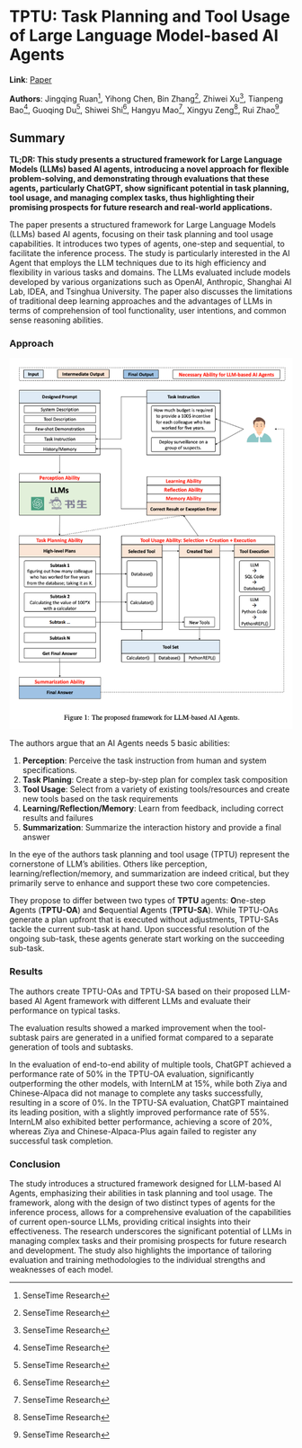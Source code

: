 # TPTU: Task Planning and Tool Usage of Large Language Model-based AI Agents

**Link**: [Paper](http://arxiv.org/pdf/2308.03427v1)

**Authors**: Jingqing Ruan[^1], Yihong Chen, Bin Zhang[^1], Zhiwei Xu[^1], Tianpeng Bao[^1], Guoqing Du[^1], Shiwei Shi[^1], Hangyu Mao[^1], Xingyu Zeng[^1], Rui Zhao[^1]

[^1]: SenseTime Research

## Summary

**TL;DR: This study presents a structured framework for Large Language Models (LLMs) based AI agents, introducing a novel approach for flexible problem-solving, and demonstrating through evaluations that these agents, particularly ChatGPT, show significant potential in task planning, tool usage, and managing complex tasks, thus highlighting their promising prospects for future research and real-world applications.**

The paper presents a structured framework for Large Language Models (LLMs) based AI agents, focusing on their task planning and tool usage capabilities. It introduces two types of agents, one-step and sequential, to facilitate the inference process. The study is particularly interested in the AI Agent that employs the LLM techniques due to its high efficiency and flexibility in various tasks and domains. The LLMs evaluated include models developed by various organizations such as OpenAI, Anthropic, Shanghai AI Lab, IDEA, and Tsinghua University. The paper also discusses the limitations of traditional deep learning approaches and the advantages of LLMs in terms of comprehension of tool functionality, user intentions, and common sense reasoning abilities.

### Approach

![TPTU Framework](./images/tptu-framework.png)

The authors argue that an AI Agents needs 5 basic abilities:

1. **Perception**: Perceive the task instruction from human and system specifications.
2. **Task Planing**: Create a step-by-step plan for complex task composition
3. **Tool Usage**: Select from a variety of existing tools/resources and create new tools based on the task requirements
4. **Learning/Reflection/Memory**: Learn from feedback, including correct results and failures
5. **Summarization**: Summarize the interaction history and provide a final answer

In the eye of the authors task planning and tool usage (TPTU) represent the cornerstone of LLM’s abilities. Others like perception, learning/reflection/memory, and summarization are indeed critical, but they primarily serve to enhance and support these two core competencies.

They propose to differ between two types of **TPTU** agents: **O**ne-step **A**gents (**TPTU-OA**) and **S**equential **A**gents (**TPTU-SA**). While TPTU-OAs generate a plan upfront that is executed without adjustments, TPTU-SAs tackle the current sub-task at hand. Upon successful resolution of the ongoing sub-task, these agents generate start working on the succeeding sub-task.

### Results

The authors create TPTU-OAs and TPTU-SA based on their proposed LLM-based AI Agent framework with different LLMs and evaluate their performance on typical tasks.

The evaluation results showed a marked improvement when the tool-subtask pairs are generated in a unified format compared to a separate generation of tools and subtasks. 

In the evaluation of end-to-end ability of multiple tools, ChatGPT achieved a performance rate of 50% in the TPTU-OA evaluation, significantly outperforming the other models, with InternLM at 15%, while both Ziya and Chinese-Alpaca did not manage to complete any tasks successfully, resulting in a score of 0%. In the TPTU-SA evaluation, ChatGPT maintained its leading position, with a slightly improved performance rate of 55%. InternLM also exhibited better performance, achieving a score of 20%, whereas Ziya and Chinese-Alpaca-Plus again failed to register any successful task completion.

### Conclusion

The study introduces a structured framework designed for LLM-based AI Agents, emphasizing their abilities in task planning and tool usage. The framework, along with the design of two distinct types of agents for the inference process, allows for a comprehensive evaluation of the capabilities of current open-source LLMs, providing critical insights into their effectiveness. The research underscores the significant potential of LLMs in managing complex tasks and their promising prospects for future research and development. The study also highlights the importance of tailoring evaluation and training methodologies to the individual strengths and weaknesses of each model.
